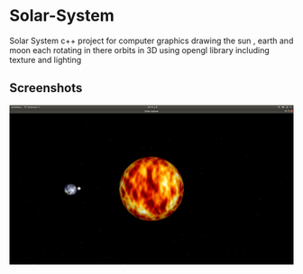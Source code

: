 # Solar-System
Solar System c++ project for computer graphics drawing the sun , earth and moon each rotating in there orbits in 3D using opengl library including texture and lighting

## Screenshots

![Screenshot](https://github.com/Kallaf/Solar-System/blob/master/Screenshot%20from%202018-11-01%2004-18-26.png?raw=true)
